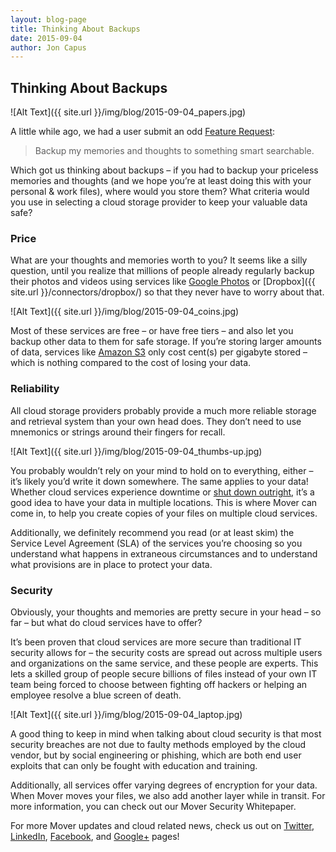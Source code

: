 ```yaml
---
layout: blog-page
title: Thinking About Backups
date: 2015-09-04
author: Jon Capus
---
```


## Thinking About Backups

![Alt Text]({{ site.url }}/img/blog/2015-09-04_papers.jpg)

A little while ago, we had a user submit an odd [Feature Request](http://support.mover.io/forums/153986-feature-requests/suggestions/8619526-idea):

> Backup my memories and thoughts to something smart searchable.

Which got us thinking about backups – if you had to backup your priceless memories and thoughts (and we hope you’re at least doing this with your personal & work files), where would you store them? What criteria would you use in selecting a cloud storage provider to keep your valuable data safe?

### Price

What are your thoughts and memories worth to you? It seems like a silly question, until you realize that millions of people already regularly backup their photos and videos using services like [Google Photos](https://blog.mover.io/2015/05/29/moving-to-google-photos/) or [Dropbox]({{ site.url }}/connectors/dropbox/) so that they never have to worry about that.

![Alt Text]({{ site.url }}/img/blog/2015-09-04_coins.jpg)

Most of these services are free – or have free tiers – and also let you backup other data to them for safe storage. If you’re storing larger amounts of data, services like [Amazon S3](http://aws.amazon.com/s3/pricing/) only cost cent(s) per gigabyte stored – which is nothing compared to the cost of losing your data.

### Reliability

All cloud storage providers probably provide a much more reliable storage and retrieval system than your own head does. They don’t need to use mnemonics or strings around their fingers for recall.

![Alt Text]({{ site.url }}/img/blog/2015-09-04_thumbs-up.jpg)

You probably wouldn’t rely on your mind to hold on to everything, either – it’s likely you’d write it down somewhere. The same applies to your data! Whether cloud services experience downtime or [shut down outright](http://blog.canonical.com/2014/04/02/shutting-down-ubuntu-one-file-services/), it’s a good idea to have your data in multiple locations. This is where Mover can come in, to help you create copies of your files on multiple cloud services.

Additionally, we definitely recommend you read (or at least skim) the Service Level Agreement (SLA) of the services you’re choosing so you understand what happens in extraneous circumstances and to understand what provisions are in place to protect your data.

### Security

Obviously, your thoughts and memories are pretty secure in your head – so far – but what do cloud services have to offer?

It’s been proven that cloud services are more secure than traditional IT security allows for – the security costs are spread out across multiple users and organizations on the same service, and these people are experts. This lets a skilled group of people secure billions of files instead of your own IT team being forced to choose between fighting off hackers or helping an employee resolve a blue screen of death.

![Alt Text]({{ site.url }}/img/blog/2015-09-04_laptop.jpg)

A good thing to keep in mind when talking about cloud security is that most security breaches are not due to faulty methods employed by the cloud vendor, but by social engineering or phishing, which are both end user exploits that can only be fought with education and training.

Additionally, all services offer varying degrees of encryption for your data. When Mover moves your files, we also add another layer while in transit. For more information, you can check out our Mover Security Whitepaper.

For more Mover updates and cloud related news, check us out on [Twitter](https://twitter.com/Mover_io), [LinkedIn](https://www.linkedin.com/company/mover), [Facebook](https://www.facebook.com/Mover.io), and [Google+](https://plus.google.com/+MoverIoUpdates/posts) pages!

